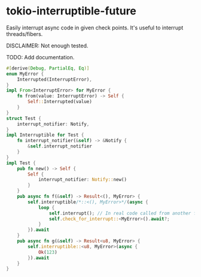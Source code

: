 # tokio-interruptible-future

Easily interrupt async code in given check points. It's useful to interrupt threads/fibers.

DISCLAIMER: Not enough tested.

TODO: Add documentation.

```rust
#[derive(Debug, PartialEq, Eq)]
enum MyError {
    Interrupted(InterruptError),
}
impl From<InterruptError> for MyError {
    fn from(value: InterruptError) -> Self {
        Self::Interrupted(value)
    }
}
struct Test {
    interrupt_notifier: Notify,
}
impl Interruptible for Test {
    fn interrupt_notifier(&self) -> &Notify {
        &self.interrupt_notifier
    }
}
impl Test {
    pub fn new() -> Self {
        Self {
            interrupt_notifier: Notify::new()
        }
    }
    pub async fn f(&self) -> Result<(), MyError> {
        self.interruptible/*::<(), MyError>*/(async {
            loop {
                self.interrupt(); // In real code called from another fiber or another thread.
                self.check_for_interrupt::<MyError>().await?;
            }
        }).await
    }
    pub async fn g(&self) -> Result<u8, MyError> {
        self.interruptible::<u8, MyError>(async {
            Ok(123)
        }).await
    }
}
```